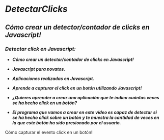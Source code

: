 # **_DetectarClicks_**

## **_Cómo crear un detector/contador de clicks en Javascript!_**

### **_Detectar click en Javascript:_**

- **_Cómo crear un detector/contador de clicks en Javascript!_**
  
- **_Javascript para novatos._**
  
- **_Aplicaciones realizadas en Javascript._**
  
- **_Aprende a capturar el click en un botón utilizando Javascript!_**

- **_¿Quieres aprender a crear una aplicación que te indica cuántas veces se ha hecho click en un botón?_**

- **_El programa que vamos a crear en este vídeo es capaz de detectar si se ha hecho click sobre un botón y te muestra la cantidad de veces en la que este botón ha sido presionado por el usuario._**

Cómo capturar el evento click en un botón!

